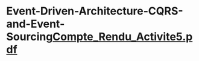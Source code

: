 # Event-Driven-Architecture-CQRS-and-Event-Sourcing[Compte_Rendu_Activite5.pdf](https://github.com/a-elasri/Event-Driven-Architecture-CQRS-and-Event-Sourcing/files/10300626/Compte_Rendu_Activite5.pdf)
